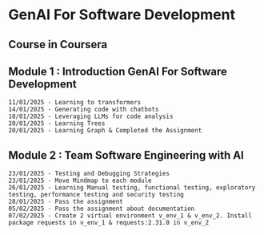 # GenAI For Software Development
## Course in Coursera
## Module 1 : Introduction GenAI For Software Development
    11/01/2025 - Learning to transformers  
    14/01/2025 - Generating code with chatbots  
    18/01/2025 - Leveraging LLMs for code analysis  
    20/01/2025 - Learning Trees  
    20/01/2025 - Learning Graph & Completed the Assignment  

## Module 2 : Team Software Engineering with AI  
    23/01/2025 - Testing and Debugging Strategies  
    23/01/2025 - Move Mindmap to each module  
    26/01/2025 - Learning Manual testing, functional testing, exploratory testing, performance testing and security testing  
    28/01/2025 - Pass the assignment  
    05/02/2025 - Pass the assignment about documentation  
    07/02/2025 - Create 2 virtual environment v_env_1 & v_env_2. Install package requests in v_env_1 & requests:2.31.0 in v_env_2  
    
    